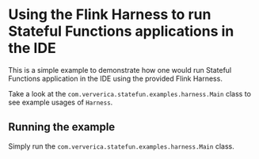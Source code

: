 # Using the Flink Harness to run Stateful Functions applications in the IDE

This is a simple example to demonstrate how one would run Stateful Functions application in the IDE using the
provided Flink Harness.

Take a look at the `com.ververica.statefun.examples.harness.Main` class to see example usages of `Harness`.

## Running the example

Simply run the `com.ververica.statefun.examples.harness.Main` class.

